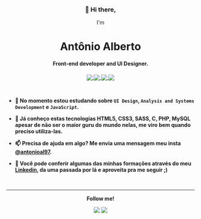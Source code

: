 <!--
**antonioal97/antonioal97** is a ✨ _special_ ✨ repository because its `README.md` (this file) appears on your GitHub profile.

Here are some ideas to get you started:

- 🔭 I’m currently working on ...
- 🌱 I’m currently learning ...
- 👯 I’m looking to collaborate on ...
- 🤔 I’m looking for help with ...
- 💬 Ask me about ...
- 📫 How to reach me: ...
- 😄 Pronouns: ...
- ⚡ Fun fact: ...
-->
<div align="center">
  <h3>👋 Hi there,</h3>
  <p>I'm</p>
  <h1><b>Antônio Alberto<b></h1>
</div>
<h4 align="center">Front-end developer and UI Designer.</h4>

<p align="center">
  <a href="https://fb.com/antonioal97/" target="_blank" rel="noopener noreferrer">
    <!-- <img align="center" src="https://cdn.jsdelivr.net/npm/simple-icons@3.0.1/icons/facebook.svg" alt="https://www.facebook.com/antonioal97/" height="30" width="40" /> -->
    <img align="center" src="https://img.shields.io/badge/Facebook-1877F2?style=for-the-badge&logo=facebook&logoColor=white"/>
  </a>
  <a href="https://instagram.com/antonioal97/" target="_blank" rel="noopener noreferrer">
    <!-- <img align="center" src="https://cdn.jsdelivr.net/npm/simple-icons@3.0.1/icons/instagram.svg" alt="https://www.instagram.com/antonioal97/" height="30" width="40" /> -->
    <img align="center" src="https://img.shields.io/badge/Instagram-E4405F?style=for-the-badge&logo=instagram&logoColor=white">
  </a>
    <a href="https://linkedin.com/in/antônio-alberto-aa8501185/" target="_blank" rel="noopener noreferrer">
    <!-- <img align="center" src="https://cdn.jsdelivr.net/npm/simple-icons@3.0.1/icons/linkedin.svg" alt="https://github.com/antonioal97" height="30" width="40" /> -->
    <img align="center" src="https://img.shields.io/badge/LinkedIn-0077B5?style=for-the-badge&logo=linkedin&logoColor=white">
  </a>
    <a href="https://twitter.com/antonioal97" target="_blank" rel="noopener noreferrer">
    <!-- <img align="center" src="https://cdn.jsdelivr.net/npm/simple-icons@3.0.1/icons/twitter.svg" alt="antonioal97" height="30" width="40" /> -->
    <img align="center" src="https://img.shields.io/badge/Twitter-1DA1F2?style=for-the-badge&logo=twitter&logoColor=white"/>
  </a>
</p>
<br>

- 🌱 No momento estou estudando sobre `UI Design`, `Analysis and Systems Development` e `JavaScript`.

- 💬 Já conheço estas tecnologias **HTML5, CSS3, SASS, C, PHP, MySQL** apesar de não ser o maior guru do mundo nelas, me viro bem quando preciso utiliza-las.

- 📫 Precisa de ajuda em algo? Me envia uma mensagem meu insta [@antonioal97](https://www.instagram.com/antonioal97/).

- 📄 Você pode conferir algumas das minhas formações através do meu [Linkedin](https://www.linkedin.com/in/ant%C3%B4nio-alberto-aa8501185/), da uma passada por lá e aproveita pra me seguir ;)

<div align="center">
  <br>
  <a href="https://github.com/anuraghazra/github-readme-stats">
    <img src="https://github-readme-stats.vercel.app/api?username=antonioal97&theme=material-palenight&show_icons=true" alt=""Top langs>
  </a>

  <!--
    MARKDOWN VERSION
    [![Top Langs](https://github-readme-stats.vercel.app/api/top-langs/?username=antonioal97&layout=compact&theme=radical)](https://github.com/anuraghazra/github-readme-stats)
  -->
</div>



------------------------------

<p align="center">Follow me!</p>
<p align="center">
<a href="https://www.instagram.com/antonioal97/" target="_blank" rel="noopener noreferrer"><img src="https://img.shields.io/badge/Instagram-E4405F?style=for-the-badge&logo=instagram&logoColor=white"></a>
<a href="https://www.linkedin.com/in/ant%C3%B4nio-alberto-aa8501185/" target="_blank" rel="noopener noreferrer"><img src="https://img.shields.io/badge/LinkedIn-0077B5?style=for-the-badge&logo=linkedin&logoColor=white"></a>
</p>